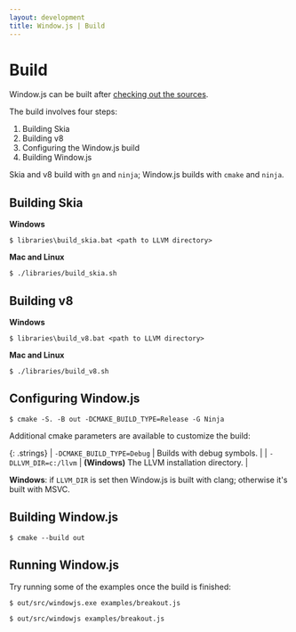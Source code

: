 ```yaml
---
layout: development
title: Window.js | Build
---
```


Build
=====

Window.js can be built after [checking out the sources](/dev/checkout).

The build involves four steps:

1.  Building Skia
2.  Building v8
3.  Configuring the Window.js build
4.  Building Window.js

Skia and v8 build with `gn` and `ninja`; Window.js builds with `cmake` and
`ninja`.


Building Skia
-------------

**Windows**

```
$ libraries\build_skia.bat <path to LLVM directory>
```

**Mac and Linux**

```
$ ./libraries/build_skia.sh
```


Building v8
-----------

**Windows**

```
$ libraries\build_v8.bat <path to LLVM directory>
```

**Mac and Linux**

```
$ ./libraries/build_v8.sh
```


Configuring Window.js
---------------------

```shell
$ cmake -S. -B out -DCMAKE_BUILD_TYPE=Release -G Ninja
```

Additional cmake parameters are available to customize the build:

{: .strings}
| `-DCMAKE_BUILD_TYPE=Debug` | Builds with debug symbols. |
| `-DLLVM_DIR=c:/llvm` | **(Windows)** The LLVM installation directory. |

**Windows**: if `LLVM_DIR` is set then Window.js is built with clang; otherwise
it's built with MSVC.


Building Window.js
------------------

```shell
$ cmake --build out
```

Running Window.js
-----------------

Try running some of the examples once the build is finished:

```shell
$ out/src/windowjs.exe examples/breakout.js
```

```shell
$ out/src/windowjs examples/breakout.js
```
